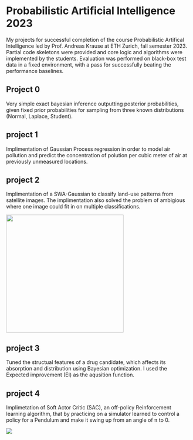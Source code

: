 # Probabilistic Artificial Intelligence 2023
My projects for successful completion of the course Probabilistic Artifical Intelligence led by Prof. Andreas Krause at ETH Zurich, fall semester 2023. Partial code skeletons were provided and core logic and algorithms were implemented by the students. Evaluation was performed on black-box test data in a fixed environment, with a pass for successfully beating the performance baselines.

## Project 0 
Very simple exact bayesian inference outputting posterior probabilities, given fixed prior probabilities for sampling from three known distributions (Normal, Laplace, Student).

## project 1
Implimentation of Gaussian Process regression in order to model air pollution and predict the concentration of polution per cubic meter of air at previously unmeasured locations.

## project 2
Implimentation of a SWA-Gaussian to classify land-use patterns from satellite images. The implimentation also solved the problem of ambigious where one image could fit in on multiple classifications. 

<p align="left">
  <img src="https://github.com/epichome/Probabilistic-Artificial-Intelligence-2023/blob/main/Media/satellite.png" height="320">  
</p>

## project 3
Tuned the structual features of a drug candidate, which affects its absorption and distribution using Bayesian optimization. I used the Expected improvement (EI) as the aqusition function.

## project 4
Implimetation of Soft Actor Critic (SAC), an off-policy Reinforcement learning algorithm, that by practicing on a simulator learned to control a policy for a Pendulum and make it swing up from an angle of π to 0. 

<p align="left">
  <img src="https://github.com/epichome/Probabilistic-Artificial-Intelligence-2023/blob/main/Media/pendulum_episode.gif" >  
</p>
